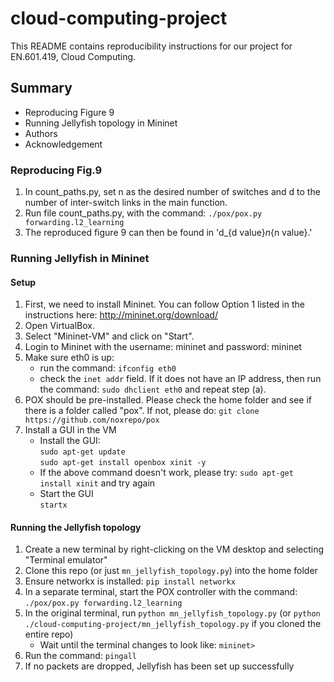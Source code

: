 # cloud-computing-project

This README contains reproducibility instructions for our project for EN.601.419, Cloud Computing.

## Summary
* Reproducing Figure 9
* Running Jellyfish topology in Mininet
* Authors
* Acknowledgement 
  
### Reproducing Fig.9

1. In count_paths.py, set n as the desired number of switches and d to the number of inter-switch links in the main function.
2. Run file count_paths.py, with the command:
    `./pox/pox.py forwarding.l2_learning`
3. The reproduced figure 9 can then be found in 'd_{d value}_n_{n value}.'

### Running Jellyfish in Mininet

#### Setup
1. First, we need to install Mininet. You can follow Option 1 listed in the instructions here: http://mininet.org/download/
2. Open VirtualBox.
3. Select "Mininet-VM" and click on "Start".
4. Login to Mininet with the username: mininet and password: mininet
5. Make sure eth0 is up:
   - run the command: `ifconfig eth0`
   - check the `inet addr` field. If it does not have an IP address, then run the command: `sudo dhclient eth0` and repeat step (a).
6. POX should be pre-installed. Please check the home folder and see if there is a folder called "pox". If not, please do: `git clone https://github.com/noxrepo/pox`
7. Install a GUI in the VM
   - Install the GUI:  
    `sudo apt-get update`  
    `sudo apt-get install openbox xinit -y`
   - If the above command doesn't work, please try: `sudo apt-get install xinit` and try again
   - Start the GUI  
     `startx`

#### Running the Jellyfish topology
1. Create a new terminal by right-clicking on the VM desktop and selecting "Terminal emulator"
2. Clone this repo (or just `mn_jellyfish_topology.py`) into the home folder
3. Ensure networkx is installed: `pip install networkx`
4. In a separate terminal, start the POX controller with the command:  
   `./pox/pox.py forwarding.l2_learning`
5. In the original terminal, run `python mn_jellyfish_topology.py` (or `python ./cloud-computing-project/mn_jellyfish_topology.py` if you cloned the entire repo)
   - Wait until the terminal changes to look like: `mininet>`
6. Run the command: `pingall`
7. If no packets are dropped, Jellyfish has been set up successfully
